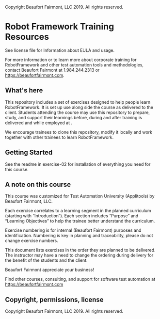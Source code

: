 Copyright Beaufort Fairmont, LLC 2019. All rights reserved.


# Robot Framework Training Resources

See license file for Information about EULA and usage.

For more information or to learn more about corporate training for RobotFramework and other test automation tools and methodologies, contact Beaufort Fairmont at 1.984.244.2313 or https://beaufortfairmont.com.

## What's here

This repository includes a set of exercises designed to help people learn RobotFramework. It is set up use along side the course as delivered to the client. Students attending the course may use this repository to prepare, study, and support their learnings before, during and after training is delivered and while employed at <CLIENT>.

We encourage trainees to clone this repository, modify it locally and work together with other trainees to learn RobotFramework.

## Getting Started
See the readme in exercise-02 for installation of everything you need for this course.

## A note on this course
This course was customized for Test Automation University (Applitools) by Beaufort Fairmont, LLC.

Each exercise correlates to a learning segment in the planned curriculum (starting with “Introduction”). Each section includes “Purpose” and “Learning Objectives” to help the trainee better understand the curriculum.

Exercise numbering is for internal (Beaufort Fairmont) purposes and identification. Numbering is key in planning and traceability, please do not change exercise numbers.

This document lists exercises in the order they are planned to be delivered. The instructor may have a need to change the ordering during delivery for the benefit of the students and the client.

Beaufort Fairmont appreciate your business!

Find other courses, consulting, and support for software test automation at https://beaufortfairmont.com


## Copyright, permissions, license
Copyright Beaufort Fairmont, LLC 2019. All rights reserved.

